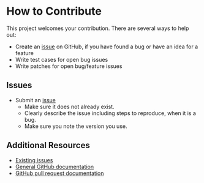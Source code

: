 How to Contribute
=================

This project welcomes your contribution. There are several ways to help out:

* Create an [issue](https://github.com/femtopixel/docker-multiarchbuilder/issues/) on GitHub,
if you have found a bug or have an idea for a feature
* Write test cases for open bug issues
* Write patches for open bug/feature issues

Issues
------

* Submit an [issue](https://github.com/femtopixel/docker-multiarchbuilder/issues/)
  * Make sure it does not already exist.
  * Clearly describe the issue including steps to reproduce, when it is a bug.
  * Make sure you note the version you use.

Additional Resources
--------------------

* [Existing issues](https://github.com/femtopixel/docker-multiarchbuilder/issues/)
* [General GitHub documentation](https://help.github.com/)
* [GitHub pull request documentation](https://help.github.com/send-pull-requests/)
